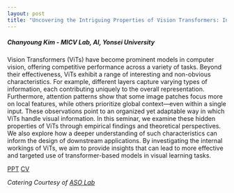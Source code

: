```yaml
---
layout: post
title: "Uncovering the Intriguing Properties of Vision Transformers: Insights and Applications"
---
```


<h5>
    Chanyoung Kim - MICV Lab, AI, Yonsei University
</h5>

Vision Transformers (ViTs) have become prominent models in computer vision, offering competitive performance across a variety of tasks. Beyond their effectiveness, ViTs exhibit a range of interesting and non-obvious characteristics. For example, different layers capture varying types of information, each contributing uniquely to the overall representation. Furthermore, attention patterns show that some image patches focus more on local features, while others prioritize global context—even within a single input. These observations point to an organized yet adaptable way in which ViTs handle visual information.
In this seminar, we examine these hidden properties of ViTs through empirical findings and theoretical perspectives. We also explore how a deeper understanding of such characteristics can inform the design of downstream applications. By investigating the internal workings of ViTs, we aim to provide insights that can lead to more effective and targeted use of transformer-based models in visual learning tasks.

[PPT](https://drive.google.com/file/d/12wMY23v3Rb7MyxGwmzkm8qXHaG0OZN77/view?usp=share_link)
[CV](https://kochanha.github.io/)

<i>
    Catering Courtesy of <a href="https://sites.google.com/view/asolabysu/home">ASO Lab</a>
</i>